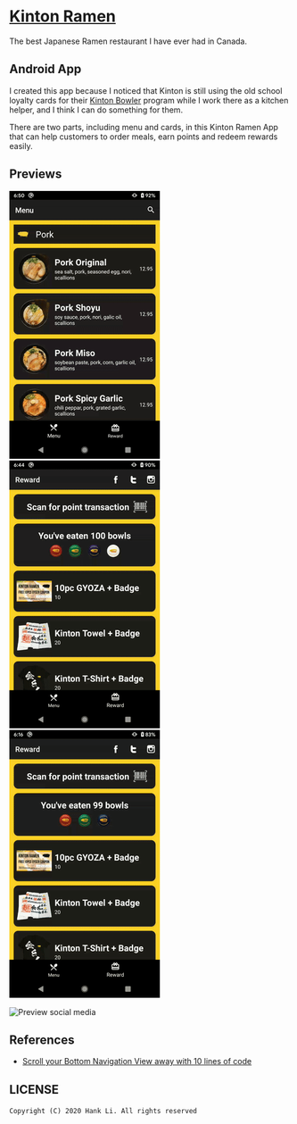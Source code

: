 # [Kinton Ramen](https://www.kintonramen.com/)

The best Japanese Ramen restaurant I have ever had in Canada.

## Android App

I created this app because I noticed that Kinton is still using the old school loyalty cards for their [Kinton Bowler](https://www.kintonramen.com/kintonbowler/) program while I work there as a kitchen helper, and I think I can do something for them.

There are two parts, including menu and cards, in this Kinton Ramen App that can help customers to order meals, earn points and redeem rewards easily.

## Previews

![Preview Menu](./descriptions/preview_1.gif)&nbsp;&nbsp;&nbsp;&nbsp;![Preview Rewards](./descriptions/preview_2.gif)&nbsp;&nbsp;&nbsp;&nbsp;![Preview scan barcode](./descriptions/preview_3.gif)

![Preview social media](./descriptions/preview_4.gif)

## References

- [Scroll your Bottom Navigation View away with 10 lines of code
](https://android.jlelse.eu/scroll-your-bottom-navigation-view-away-with-10-lines-of-code-346f1ed40e9e)


## LICENSE

```
Copyright (C) 2020 Hank Li. All rights reserved
```